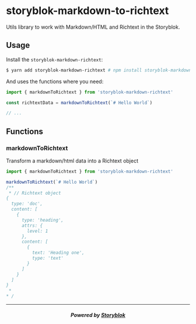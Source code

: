 # storyblok-markdown-to-richtext

Utils library to work with Markdown/HTML and Richtext in the Storyblok.

## Usage

Install the `storyblok-markdown-richtext`:

```sh
$ yarn add storyblok-markdown-richtext # npm install storyblok-markdown-richtext
```

And uses the functions where you need:

```js
import { markdownToRichtext } from 'storyblok-markdown-richtext'

const richtextData = markdownToRichtext(`# Hello World`)

// ...
```

## Functions

### markdownToRichtext

Transform a markdown/html data into a Richtext object

```js
import { markdownToRichtext } from 'storyblok-markdown-richtext'

markdownToRichtext(`# Hello World`)
/**
 * // Richtext object
{
  type: 'doc',
  content: [
    {
      type: 'heading',
      attrs: {
        level: 1
      },
      content: [
        {
          text: 'Heading one',
          type: 'text'
        }
      ]
    }
  ]
}
 *
* /
```

---

<p align="center">
  <h5 align="center">Powered by <a href="https://www.storyblok.com/" title="link to the Storyblok website">Storyblok</a></h5>
</p>